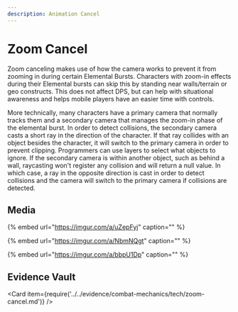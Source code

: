 ```yaml
---
description: Animation Cancel
---
```


# Zoom Cancel

Zoom canceling makes use of how the camera works to prevent it from zooming in during certain Elemental Bursts. Characters with zoom-in effects during their Elemental bursts can skip this by standing near walls/terrain or geo constructs. This does not affect DPS, but can help with situational awareness and helps mobile players have an easier time with controls.

More technically, many characters have a primary camera that normally tracks them and a secondary camera that manages the zoom-in phase of the elemental burst. In order to detect collisions, the secondary camera casts a short ray in the direction of the character. If that ray collides with an object besides the character, it will switch to the primary camera in order to prevent clipping. Programmers can use layers to select what objects to ignore. If the secondary camera is within another object, such as behind a wall, raycasting won't register any collision and will return a null value. In which case, a ray in the opposite direction is cast in order to detect collisions and the camera will switch to the primary camera if collisions are detected.

## Media

{% embed url="https://imgur.com/a/uZepFyj" caption="" %}

{% embed url="https://imgur.com/a/NbmNQgt" caption="" %}

{% embed url="https://imgur.com/a/bbpU1Dp" caption="" %}

## Evidence Vault

<Card item={require('../../evidence/combat-mechanics/tech/zoom-cancel.md')} />

